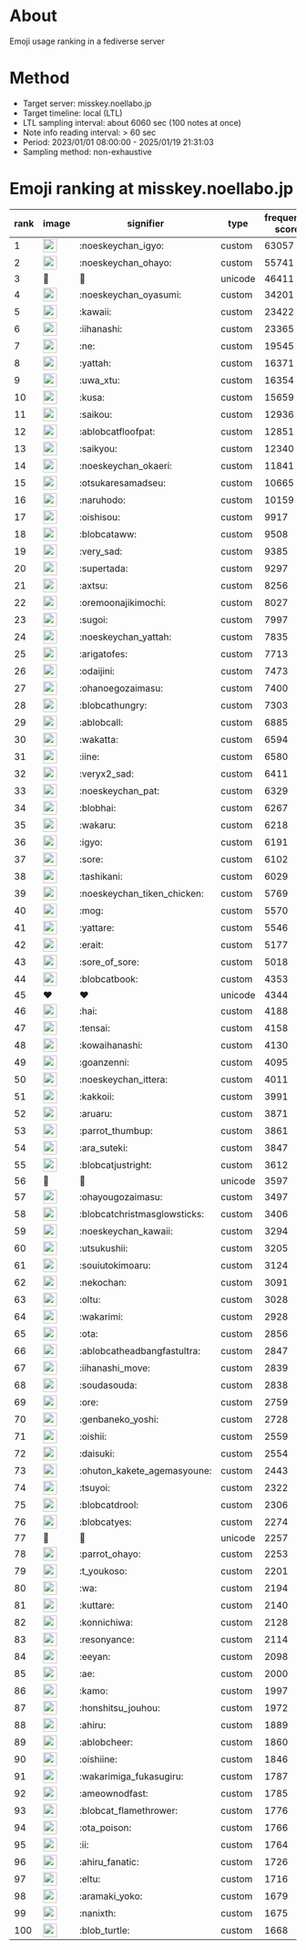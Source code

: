 # About
Emoji usage ranking in a fediverse server

# Method
- Target server: misskey.noellabo.jp
- Target timeline: local (LTL)
- LTL sampling interval: about 6060 sec (100 notes at once)
- Note info reading interval: > 60 sec
- Period: 2023/01/01 08:00:00 - 2025/01/19 21:31:03 
- Sampling method: non-exhaustive

# Emoji ranking at misskey.noellabo.jp

|rank|image|signifier|type|frequency score|
|----|----|----|----|----|
|1|<img height="24" src="https://misskey.noellabo.jp/emoji/noeskeychan_igyo.webp">|:noeskeychan_igyo:|custom|63057|
|2|<img height="24" src="https://misskey.noellabo.jp/emoji/noeskeychan_ohayo.webp">|:noeskeychan_ohayo:|custom|55741|
|3|🎉|🎉|unicode|46411|
|4|<img height="24" src="https://misskey.noellabo.jp/emoji/noeskeychan_oyasumi.webp">|:noeskeychan_oyasumi:|custom|34201|
|5|<img height="24" src="https://misskey.noellabo.jp/emoji/kawaii.webp">|:kawaii:|custom|23422|
|6|<img height="24" src="https://misskey.noellabo.jp/emoji/iihanashi.webp">|:iihanashi:|custom|23365|
|7|<img height="24" src="https://misskey.noellabo.jp/emoji/ne.webp">|:ne:|custom|19545|
|8|<img height="24" src="https://misskey.noellabo.jp/emoji/yattah.webp">|:yattah:|custom|16371|
|9|<img height="24" src="https://misskey.noellabo.jp/emoji/uwa_xtu.webp">|:uwa_xtu:|custom|16354|
|10|<img height="24" src="https://misskey.noellabo.jp/emoji/kusa.webp">|:kusa:|custom|15659|
|11|<img height="24" src="https://misskey.noellabo.jp/emoji/saikou.webp">|:saikou:|custom|12936|
|12|<img height="24" src="https://misskey.noellabo.jp/emoji/ablobcatfloofpat.webp">|:ablobcatfloofpat:|custom|12851|
|13|<img height="24" src="https://misskey.noellabo.jp/emoji/saikyou.webp">|:saikyou:|custom|12340|
|14|<img height="24" src="https://misskey.noellabo.jp/emoji/noeskeychan_okaeri.webp">|:noeskeychan_okaeri:|custom|11841|
|15|<img height="24" src="https://misskey.noellabo.jp/emoji/otsukaresamadseu.webp">|:otsukaresamadseu:|custom|10665|
|16|<img height="24" src="https://misskey.noellabo.jp/emoji/naruhodo.webp">|:naruhodo:|custom|10159|
|17|<img height="24" src="https://misskey.noellabo.jp/emoji/oishisou.webp">|:oishisou:|custom|9917|
|18|<img height="24" src="https://misskey.noellabo.jp/emoji/blobcataww.webp">|:blobcataww:|custom|9508|
|19|<img height="24" src="https://misskey.noellabo.jp/emoji/very_sad.webp">|:very_sad:|custom|9385|
|20|<img height="24" src="https://misskey.noellabo.jp/emoji/supertada.webp">|:supertada:|custom|9297|
|21|<img height="24" src="https://misskey.noellabo.jp/emoji/axtsu.webp">|:axtsu:|custom|8256|
|22|<img height="24" src="https://misskey.noellabo.jp/emoji/oremoonajikimochi.webp">|:oremoonajikimochi:|custom|8027|
|23|<img height="24" src="https://misskey.noellabo.jp/emoji/sugoi.webp">|:sugoi:|custom|7997|
|24|<img height="24" src="https://misskey.noellabo.jp/emoji/noeskeychan_yattah.webp">|:noeskeychan_yattah:|custom|7835|
|25|<img height="24" src="https://misskey.noellabo.jp/emoji/arigatofes.webp">|:arigatofes:|custom|7713|
|26|<img height="24" src="https://misskey.noellabo.jp/emoji/odaijini.webp">|:odaijini:|custom|7473|
|27|<img height="24" src="https://misskey.noellabo.jp/emoji/ohanoegozaimasu.webp">|:ohanoegozaimasu:|custom|7400|
|28|<img height="24" src="https://misskey.noellabo.jp/emoji/blobcathungry.webp">|:blobcathungry:|custom|7303|
|29|<img height="24" src="https://misskey.noellabo.jp/emoji/ablobcall.webp">|:ablobcall:|custom|6885|
|30|<img height="24" src="https://misskey.noellabo.jp/emoji/wakatta.webp">|:wakatta:|custom|6594|
|31|<img height="24" src="https://misskey.noellabo.jp/emoji/iine.webp">|:iine:|custom|6580|
|32|<img height="24" src="https://misskey.noellabo.jp/emoji/veryx2_sad.webp">|:veryx2_sad:|custom|6411|
|33|<img height="24" src="https://misskey.noellabo.jp/emoji/noeskeychan_pat.webp">|:noeskeychan_pat:|custom|6329|
|34|<img height="24" src="https://misskey.noellabo.jp/emoji/blobhai.webp">|:blobhai:|custom|6267|
|35|<img height="24" src="https://misskey.noellabo.jp/emoji/wakaru.webp">|:wakaru:|custom|6218|
|36|<img height="24" src="https://misskey.noellabo.jp/emoji/igyo.webp">|:igyo:|custom|6191|
|37|<img height="24" src="https://misskey.noellabo.jp/emoji/sore.webp">|:sore:|custom|6102|
|38|<img height="24" src="https://misskey.noellabo.jp/emoji/tashikani.webp">|:tashikani:|custom|6029|
|39|<img height="24" src="https://misskey.noellabo.jp/emoji/noeskeychan_tiken_chicken.webp">|:noeskeychan_tiken_chicken:|custom|5769|
|40|<img height="24" src="https://misskey.noellabo.jp/emoji/mog.webp">|:mog:|custom|5570|
|41|<img height="24" src="https://misskey.noellabo.jp/emoji/yattare.webp">|:yattare:|custom|5546|
|42|<img height="24" src="https://misskey.noellabo.jp/emoji/erait.webp">|:erait:|custom|5177|
|43|<img height="24" src="https://misskey.noellabo.jp/emoji/sore_of_sore.webp">|:sore_of_sore:|custom|5018|
|44|<img height="24" src="https://misskey.noellabo.jp/emoji/blobcatbook.webp">|:blobcatbook:|custom|4353|
|45|❤|❤|unicode|4344|
|46|<img height="24" src="https://misskey.noellabo.jp/emoji/hai.webp">|:hai:|custom|4188|
|47|<img height="24" src="https://misskey.noellabo.jp/emoji/tensai.webp">|:tensai:|custom|4158|
|48|<img height="24" src="https://misskey.noellabo.jp/emoji/kowaihanashi.webp">|:kowaihanashi:|custom|4130|
|49|<img height="24" src="https://misskey.noellabo.jp/emoji/goanzenni.webp">|:goanzenni:|custom|4095|
|50|<img height="24" src="https://misskey.noellabo.jp/emoji/noeskeychan_ittera.webp">|:noeskeychan_ittera:|custom|4011|
|51|<img height="24" src="https://misskey.noellabo.jp/emoji/kakkoii.webp">|:kakkoii:|custom|3991|
|52|<img height="24" src="https://misskey.noellabo.jp/emoji/aruaru.webp">|:aruaru:|custom|3871|
|53|<img height="24" src="https://misskey.noellabo.jp/emoji/parrot_thumbup.webp">|:parrot_thumbup:|custom|3861|
|54|<img height="24" src="https://misskey.noellabo.jp/emoji/ara_suteki.webp">|:ara_suteki:|custom|3847|
|55|<img height="24" src="https://misskey.noellabo.jp/emoji/blobcatjustright.webp">|:blobcatjustright:|custom|3612|
|56|🍗|🍗|unicode|3597|
|57|<img height="24" src="https://misskey.noellabo.jp/emoji/ohayougozaimasu.webp">|:ohayougozaimasu:|custom|3497|
|58|<img height="24" src="https://misskey.noellabo.jp/emoji/blobcatchristmasglowsticks.webp">|:blobcatchristmasglowsticks:|custom|3406|
|59|<img height="24" src="https://misskey.noellabo.jp/emoji/noeskeychan_kawaii.webp">|:noeskeychan_kawaii:|custom|3294|
|60|<img height="24" src="https://misskey.noellabo.jp/emoji/utsukushii.webp">|:utsukushii:|custom|3205|
|61|<img height="24" src="https://misskey.noellabo.jp/emoji/souiutokimoaru.webp">|:souiutokimoaru:|custom|3124|
|62|<img height="24" src="https://misskey.noellabo.jp/emoji/nekochan.webp">|:nekochan:|custom|3091|
|63|<img height="24" src="https://misskey.noellabo.jp/emoji/oltu.webp">|:oltu:|custom|3028|
|64|<img height="24" src="https://misskey.noellabo.jp/emoji/wakarimi.webp">|:wakarimi:|custom|2928|
|65|<img height="24" src="https://misskey.noellabo.jp/emoji/ota.webp">|:ota:|custom|2856|
|66|<img height="24" src="https://misskey.noellabo.jp/emoji/ablobcatheadbangfastultra.webp">|:ablobcatheadbangfastultra:|custom|2847|
|67|<img height="24" src="https://misskey.noellabo.jp/emoji/iihanashi_move.webp">|:iihanashi_move:|custom|2839|
|68|<img height="24" src="https://misskey.noellabo.jp/emoji/soudasouda.webp">|:soudasouda:|custom|2838|
|69|<img height="24" src="https://misskey.noellabo.jp/emoji/ore.webp">|:ore:|custom|2759|
|70|<img height="24" src="https://misskey.noellabo.jp/emoji/genbaneko_yoshi.webp">|:genbaneko_yoshi:|custom|2728|
|71|<img height="24" src="https://misskey.noellabo.jp/emoji/oishii.webp">|:oishii:|custom|2559|
|72|<img height="24" src="https://misskey.noellabo.jp/emoji/daisuki.webp">|:daisuki:|custom|2554|
|73|<img height="24" src="https://misskey.noellabo.jp/emoji/ohuton_kakete_agemasyoune.webp">|:ohuton_kakete_agemasyoune:|custom|2443|
|74|<img height="24" src="https://misskey.noellabo.jp/emoji/tsuyoi.webp">|:tsuyoi:|custom|2322|
|75|<img height="24" src="https://misskey.noellabo.jp/emoji/blobcatdrool.webp">|:blobcatdrool:|custom|2306|
|76|<img height="24" src="https://misskey.noellabo.jp/emoji/blobcatyes.webp">|:blobcatyes:|custom|2274|
|77|👀|👀|unicode|2257|
|78|<img height="24" src="https://misskey.noellabo.jp/emoji/parrot_ohayo.webp">|:parrot_ohayo:|custom|2253|
|79|<img height="24" src="https://misskey.noellabo.jp/emoji/t_youkoso.webp">|:t_youkoso:|custom|2201|
|80|<img height="24" src="https://misskey.noellabo.jp/emoji/wa.webp">|:wa:|custom|2194|
|81|<img height="24" src="https://misskey.noellabo.jp/emoji/kuttare.webp">|:kuttare:|custom|2140|
|82|<img height="24" src="https://misskey.noellabo.jp/emoji/konnichiwa.webp">|:konnichiwa:|custom|2128|
|83|<img height="24" src="https://misskey.noellabo.jp/emoji/resonyance.webp">|:resonyance:|custom|2114|
|84|<img height="24" src="https://misskey.noellabo.jp/emoji/eeyan.webp">|:eeyan:|custom|2098|
|85|<img height="24" src="https://misskey.noellabo.jp/emoji/ae.webp">|:ae:|custom|2000|
|86|<img height="24" src="https://misskey.noellabo.jp/emoji/kamo.webp">|:kamo:|custom|1997|
|87|<img height="24" src="https://misskey.noellabo.jp/emoji/honshitsu_jouhou.webp">|:honshitsu_jouhou:|custom|1972|
|88|<img height="24" src="https://misskey.noellabo.jp/emoji/ahiru.webp">|:ahiru:|custom|1889|
|89|<img height="24" src="https://misskey.noellabo.jp/emoji/ablobcheer.webp">|:ablobcheer:|custom|1860|
|90|<img height="24" src="https://misskey.noellabo.jp/emoji/oishiine.webp">|:oishiine:|custom|1846|
|91|<img height="24" src="https://misskey.noellabo.jp/emoji/wakarimiga_fukasugiru.webp">|:wakarimiga_fukasugiru:|custom|1787|
|92|<img height="24" src="https://misskey.noellabo.jp/emoji/ameownodfast.webp">|:ameownodfast:|custom|1785|
|93|<img height="24" src="https://misskey.noellabo.jp/emoji/blobcat_flamethrower.webp">|:blobcat_flamethrower:|custom|1776|
|94|<img height="24" src="https://misskey.noellabo.jp/emoji/ota_poison.webp">|:ota_poison:|custom|1766|
|95|<img height="24" src="https://misskey.noellabo.jp/emoji/ii.webp">|:ii:|custom|1764|
|96|<img height="24" src="https://misskey.noellabo.jp/emoji/ahiru_fanatic.webp">|:ahiru_fanatic:|custom|1726|
|97|<img height="24" src="https://misskey.noellabo.jp/emoji/eltu.webp">|:eltu:|custom|1716|
|98|<img height="24" src="https://misskey.noellabo.jp/emoji/aramaki_yoko.webp">|:aramaki_yoko:|custom|1679|
|99|<img height="24" src="https://misskey.noellabo.jp/emoji/nanixth.webp">|:nanixth:|custom|1675|
|100|<img height="24" src="https://misskey.noellabo.jp/emoji/blob_turtle.webp">|:blob_turtle:|custom|1668|
